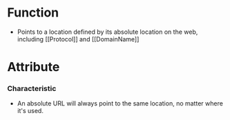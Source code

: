 # Function
- Points to a location defined by its absolute location on the web, including [[Protocol]] and [[DomainName]]

# Attribute
### Characteristic
- An absolute URL will always point to the same location, no matter where it's used.